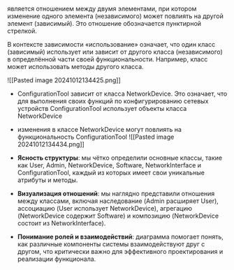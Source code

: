 является отношением между двумя элементами, при котором изменение одного элемента (независимого) может повлиять на другой элемент (зависимый). Это отношение обозначается пунктирной стрелкой.

В контексте зависимости «использование» означает, что один класс (зависимый) использует или зависит от другого класса (независимого) в определённой части своей функциональности. Например, класс может использовать методы другого класса.


![[Pasted image 20241012134425.png]]

- ConfigurationTool зависит от класса NetworkDevice. Это означает, что для выполнения своих функций по конфигурированию сетевых устройств ConfigurationTool использует объекты класса NetworkDevice
- изменения в классе NetworkDevice могут повлиять на функциональность ConfigurationTool
![[Pasted image 20241012134434.png]]


- **Ясность структуры**: мы чётко определили основные классы, такие как User, Admin, NetworkDevice, Software, NetworkInterface и ConfigurationTool, каждый из которых имеет свои уникальные атрибуты и методы.
- **Визуализация отношений**: мы наглядно представили отношения между классами, включая наследование (Admin расширяет User), ассоциацию (User использует NetworkDevice), агрегацию (NetworkDevice содержит Software) и композицию (NetworkDevice состоит из NetworkInterface).
- **Понимание ролей и взаимодействий**: диаграмма помогает понять, как различные компоненты системы взаимодействуют друг с другом, что критически важно для эффективного проектирования и реализации функционала.

